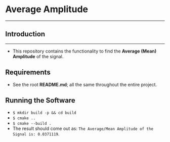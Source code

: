 # Average Amplitude
---
## Introduction
---
* This repository contains the functionality to find the __Average (Mean) Amplitude__ of the signal.

## Requirements
* See the root __README.md__; all the same throughout the entire project.

## Running the Software
* `$ mkdir build -p && cd build`
* `$ cmake ..`
* `$ cmake --build .`
* The result should come out as: `The Average/Mean Amplitude of the Signal is: 0.0371119`.
